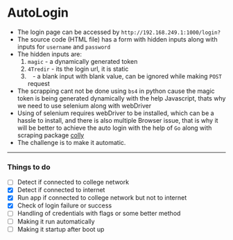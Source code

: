 # AutoLogin
- The login page can be accessed by `http://192.168.249.1:1000/login?`
- The source code (HTML file) has a form with hidden inputs along with inputs for `username` and `password` 
- The hidden inputs are:
	1. `magic` - a dynamically generated token
	2. `4Tredir` - its the login url, it is static
	3. ` ` - a blank input with blank value, can be ignored while making `POST` request
- The scrapping cant not be done using `bs4` in python cause the magic token is being generated dynamically with the help Javascript, thats why we need to use selenium along with webDriver 
- Using of selenium requires webDriver to be installed, which can be a hassle to install, and there is also multiple Browser issue, that is why it will be better to achieve the auto login with the help of `Go` along with scraping package [colly](https://github.com/gocolly/colly)
- The challenge is to make it automatic.

<hr>

### Things to do 
- [ ] Detect if connected to college network
- [x] Detect if connected to internet
- [x] Run app if connected to college network but not to internet
- [x] Check of login failure or success
- [ ] Handling of credentials with flags or some better method
- [ ] Making it run automatically
- [ ] Making it startup after boot up
